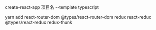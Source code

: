 create-react-app 项目名  --template typescript 



yarn add react-router-dom @types/react-router-dom  redux  react-redux @types/react-redux  redux-thunk